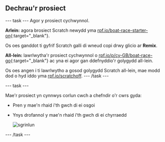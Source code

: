 ## Dechrau'r prosiect

--- task --- Agor y prosiect cychwynnol.

**Arlein:** agora brosiect Scratch newydd yma [rpf.io/boat-race-starter-on](https://rpf.io/boat-race-starter-on){:target="_blank"}.

Os oes ganddot ti gyfrif Scratch galli di wneud copi drwy glicio ar **Remix**.

**All-lein:** lawrlwytha'r prosiect cychwynnol o [rpf.io/p/cy-GB/boat-race-go](https://rpf.io/p/cy-GB/boat-race-go){:target="_blank"} ac yna ei agor gan ddefnyddio'r golygydd all-lein.

Os oes angen i ti lawrlwytho a gosod golygydd Scratch all-lein, mae modd dod o hyd iddo yma [rpf.io/scratchoff](https://rpf.io/scratchoff). --- /task ---

--- task ---

Mae'r prosiect yn cynnwys corlun cwch a chefndir o'r cwrs gyda:

- Pren y mae'n rhaid i'th gwch di ei osgoi
- Ynys drofannol y mae'n rhaid i'th gwch di ei chyrraedd
    
    ![sgrinlun](images/boat-starter.png)

--- /task ---
